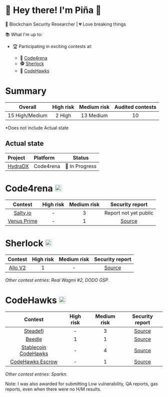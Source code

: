 # 👋 Hey there! I'm Piña 🍍

🔐 Blockchain Security Researcher | 💔 Love breaking things 

📚 What I'm up to:
- 🏆 Participating in exciting contests at:
  
  - 🐺 [Code4rena](https://code4rena.com)
  - 🕵️ [Sherlock](https://audits.sherlock.xyz/contests)
  - 🦅 [CodeHawks](https://www.codehawks.com)


# Summary

| Overall | High risk |  Medium risk | Audited contests |
|:--:|:--:|:--:|:--:|
| 15 High/Medium | 2 High | 13 Medium | 10 |  

*Does not include Actual state

## Actual state
| Project | Platform | Status |
|:--|:--|:--:|
| [HydraDX](https://github.com/code-423n4/2024-02-hydradx) | Code4rena | 🔧 In Progress |



# Code4rena <img src="https://code4rena.com/_next/image?url=%2Flogos%2Fapple-touch-icon.png&w=128&q=75" width=22 height=22>

| Contest | High risk | Medium risk | Security report | 
|:--:|:--:|:--:|:--:|
| [Salty.io](https://github.com/code-423n4/2024-01-salty) | - | 3 | Report not yet public  |
| [Venus Prime](https://code4rena.com/contests/2023-09-venus-prime#top) | - | 1 | [Source](https://github.com/pinalikefruit/Portfolio/blob/main/Code4rena/Venus-Report.md) |



# Sherlock  <img src="https://audits.sherlock.xyz/_next/static/media/sherlock_logo.bf519c9e.svg" width=22 height=22>

| Contest | High risk | Medium risk | Security report | 
|:--:|:--:|:--:|:--:|
| [Allo V2](https://audits.sherlock.xyz/contests/109) | 1 | - | [Source](https://github.com/pinalikefruit/Portfolio/blob/main/Sherlock/Allo-V2-Report.md) | 

_Other contest entries: Real Wagmi #2, DODO GSP_.

# CodeHawks <img src="https://res.cloudinary.com/droqoz7lg/image/upload/v1689080263/snhkgvtsidryjdtx0pce.png" width=22 height=22>

| Contest | High risk | Medium risk | Security report | 
|:--:|:--:|:--:|:--:|
| [Steadefi](https://www.codehawks.com/contests/clo38mm260001la08daw5cbuf) | - | 3 | [Source](https://github.com/pinalikefruit/Portfolio/blob/main/CodeHawks/Steadefi-Report.md) |
| [Beedle](https://www.codehawks.com/contests/clkbo1fa20009jr08nyyf9wbx) | 1 | 1 | [Source](https://github.com/pinalikefruit/Portfolio/blob/main/CodeHawks/Beedle-Report.md) | 
| [Stablecoin CodeHawks](https://www.codehawks.com/contests/cljx3b9390009liqwuedkn0m0) | - | 4 | [Source](https://github.com/pinalikefruit/Portfolio/blob/main/CodeHawks/Stablecoin-Report.md) | 
| [CodeHawks Escrow](https://www.codehawks.com/contests/cljyfxlc40003jq082s0wemya) | - | 1 | [Source](https://github.com/pinalikefruit/Portfolio/blob/main/CodeHawks/Escrow-Report.md) | 

_Other contest entries: Sparkn_.



Note: I was also awarded for submitting Low vulnerability, QA reports, gas reports, even when there were no H/M results.